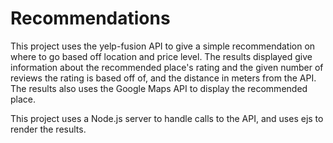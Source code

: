 # Recommendations

This project uses the yelp-fusion API to give a simple recommendation on where to go based off location and price level. The results displayed give information about the recommended place's rating and the given number of reviews the rating is based off of, and the distance in meters from the API. The results also uses the Google Maps API to display the recommended place. 

This project uses a Node.js server to handle calls to the API, and uses ejs to render the results. 
